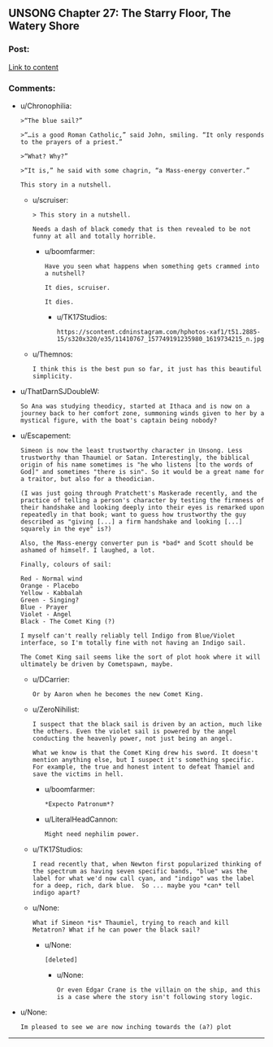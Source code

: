 ## UNSONG Chapter 27: The Starry Floor, The Watery Shore

### Post:

[Link to content](http://unsongbook.com/chapter-27-the-starry-floor-the-watery-shore/)

### Comments:

- u/Chronophilia:
  ```
  >“The blue sail?”

  >“…is a good Roman Catholic,” said John, smiling. “It only responds to the prayers of a priest.”

  >“What? Why?”

  >“It is,” he said with some chagrin, “a Mass-energy converter.”

  This story in a nutshell.
  ```

  - u/scruiser:
    ```
    > This story in a nutshell.

    Needs a dash of black comedy that is then revealed to be not funny at all and totally horrible.
    ```

    - u/boomfarmer:
      ```
      Have you seen what happens when something gets crammed into a nutshell?

      It dies, scruiser.

      It dies.
      ```

      - u/TK17Studios:
        ```
        https://scontent.cdninstagram.com/hphotos-xaf1/t51.2885-15/s320x320/e35/11410767_157749191235980_1619734215_n.jpg
        ```

  - u/Themnos:
    ```
    I think this is the best pun so far, it just has this beautiful simplicity.
    ```

- u/ThatDarnSJDoubleW:
  ```
  So Ana was studying theodicy, started at Ithaca and is now on a journey back to her comfort zone, summoning winds given to her by a mystical figure, with the boat's captain being nobody?
  ```

- u/Escapement:
  ```
  Simeon is now the least trustworthy character in Unsong. Less trustworthy than Thaumiel or Satan. Interestingly, the biblical origin of his name sometimes is "he who listens [to the words of God]" and sometimes "there is sin". So it would be a great name for a traitor, but also for a theodician.

  (I was just going through Pratchett's Maskerade recently, and the practice of telling a person's character by testing the firmness of their handshake and looking deeply into their eyes is remarked upon repeatedly in that book; want to guess how trustworthy the guy described as "giving [...] a firm handshake and looking [...] squarely in the eye" is?)

  Also, the Mass-energy converter pun is *bad* and Scott should be ashamed of himself. I laughed, a lot.

  Finally, colours of sail:

  Red - Normal wind  
  Orange - Placebo  
  Yellow - Kabbalah  
  Green - Singing?  
  Blue - Prayer  
  Violet - Angel   
  Black - The Comet King (?)  

  I myself can't really reliably tell Indigo from Blue/Violet interface, so I'm totally fine with not having an Indigo sail.

  The Comet King sail seems like the sort of plot hook where it will ultimately be driven by Cometspawn, maybe.
  ```

  - u/DCarrier:
    ```
    Or by Aaron when he becomes the new Comet King.
    ```

  - u/ZeroNihilist:
    ```
    I suspect that the black sail is driven by an action, much like the others. Even the violet sail is powered by the angel conducting the heavenly power, not just being an angel.

    What we know is that the Comet King drew his sword. It doesn't mention anything else, but I suspect it's something specific. For example, the true and honest intent to defeat Thamiel and save the victims in hell.
    ```

    - u/boomfarmer:
      ```
      *Expecto Patronum*?
      ```

    - u/LiteralHeadCannon:
      ```
      Might need nephilim power.
      ```

  - u/TK17Studios:
    ```
    I read recently that, when Newton first popularized thinking of the spectrum as having seven specific bands, "blue" was the label for what we'd now call cyan, and "indigo" was the label for a deep, rich, dark blue.  So ... maybe you *can* tell indigo apart?
    ```

  - u/None:
    ```
    What if Simeon *is* Thaumiel, trying to reach and kill Metatron? What if he can power the black sail?
    ```

    - u/None:
      ```
      [deleted]
      ```

      - u/None:
        ```
        Or even Edgar Crane is the villain on the ship, and this is a case where the story isn't following story logic.
        ```

- u/None:
  ```
  Im pleased to see we are now inching towards the (a?) plot
  ```

---

